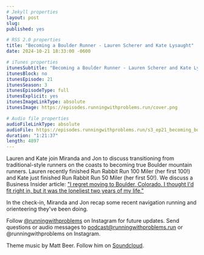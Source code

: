 ```yaml
---
# Jekyll properties
layout: post
slug:
published: yes

# RSS 2.0 properties
title: "Becoming a Boulder Runner - Lauren Scherer and Kate Lysaught"
date: 2024-10-21 18:33:00 -0600

# iTunes properties
itunesSubtitle: "Becoming a Boulder Runner - Lauren Scherer and Kate Lysaught"
itunesBlock: no
itunesEpisode: 21
itunesSeason: 3
itunesEpisodeType: full
itunesExplicit: yes
itunesImageLinkType: absolute
itunesImage: https://episodes.runningwithproblems.run/cover.png

# Audio file properties
audioFileLinkType: absolute
audioFile: https://episodes.runningwithproblems.run/s3_ep21_becoming_boulder.mp3
duration: "1:21:37"
length: 4897
---
```


Lauren and Kate join Miranda and Jon to discuss transitioning from traditional-style runners on the coasts to becoming true Boulder mountain runners. Lauren recently finished Run Rabbit Run 100 Miler (her first 100!) and Kate just finished Run Rabbit Run 50 Miler (her first 50!). We discuss a Business Insider article: ["I regret moving to Boulder, Colorado. I thought I'd fit right in, but it was the loneliest two years of my life."](https://www.businessinsider.com/moved-maryland-boulder-colorado-loney-regret-lessons-2023-8)

In the check-in, Miranda and Jon recap some recent navigation running and orienteering they've been doing.

Follow [@runningwithproblems](https://www.instagram.com/runningwithproblems/) on Instagram for future updates. Send questions or audio messages to podcast@runningwithproblems.run or @runningwithproblems on Instagram.

Theme music by Matt Beer. Follow him on [Soundcloud](https://soundcloud.com/mattbeermusic).
